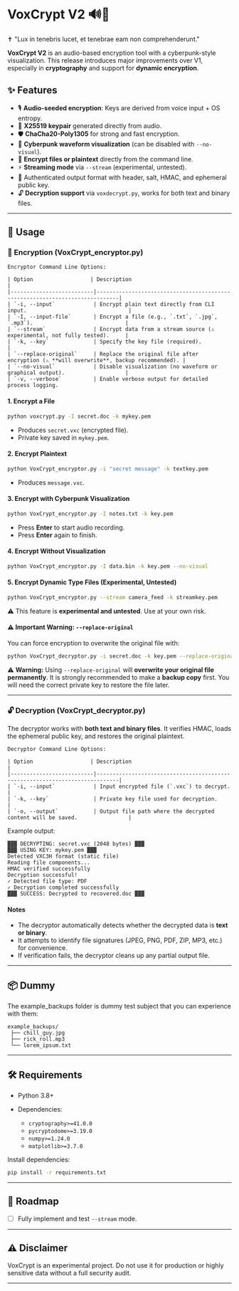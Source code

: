 
# VoxCrypt V2 🔊🔐

✝️ "Lux in tenebris lucet, et tenebrae eam non comprehenderunt."

**VoxCrypt V2** is an audio-based encryption tool with a cyberpunk-style visualization.
This release introduces major improvements over V1, especially in **cryptography** and support for **dynamic encryption**.

## ✨ Features

* 🎙️ **Audio-seeded encryption**: Keys are derived from voice input + OS entropy.
* 🔑 **X25519 keypair** generated directly from audio.
* 🛡️ **ChaCha20-Poly1305** for strong and fast encryption.
* 🎨 **Cyberpunk waveform visualization** (can be disabled with `--no-visual`).
* 📂 **Encrypt files or plaintext** directly from the command line.
* ⚡ **Streaming mode** via `--stream` (experimental, untested).
* 📜 Authenticated output format with header, salt, HMAC, and ephemeral public key.
* 🔓 **Decryption support** via `voxdecrypt.py`, works for both text and binary files.

---

## 🚀 Usage

### 🔐 Encryption (VoxCrypt_encryptor.py)

```
Encryptor Command Line Options:

| Option                  | Description                                                                 |
|--------------------------|-----------------------------------------------------------------------------|
| `-i, --input`            | Encrypt plain text directly from CLI input.                                |
| `-I, --input-file`       | Encrypt a file (e.g., `.txt`, `.jpg`, `.mp3`).                             |
| `--stream`               | Encrypt data from a stream source (⚠️ experimental, not fully tested).     |
| `-k, --key`              | Specify the key file (required).                                            |
| `--replace-original`     | Replace the original file after encryption (⚠️ **will overwrite**, backup recommended). |
| `--no-visual`            | Disable visualization (no waveform or graphical output).                   |
| `-v, --verbose`          | Enable verbose output for detailed process logging. 
```

#### 1. Encrypt a File

```bash
python voxcrypt.py -I secret.doc -k mykey.pem
```

* Produces `secret.vxc` (encrypted file).
* Private key saved in `mykey.pem`.

#### 2. Encrypt Plaintext

```bash
python VoxCrypt_encryptor.py -i "secret message" -k textkey.pem
```

* Produces `message.vxc`.

#### 3. Encrypt with Cyberpunk Visualization

```bash
python VoxCrypt_encryptor.py -I notes.txt -k key.pem
```

* Press **Enter** to start audio recording.
* Press **Enter** again to finish.

#### 4. Encrypt Without Visualization

```bash
python VoxCrypt_encryptor.py -I data.bin -k key.pem --no-visual
```

#### 5. Encrypt Dynamic Type Files (Experimental, Untested)

```bash
python VoxCrypt_encryptor.py --stream camera_feed -k streamkey.pem
```

⚠️ This feature is **experimental and untested**. Use at your own risk.

#### ⚠️ Important Warning: `--replace-original`

You can force encryption to overwrite the original file with:

```bash
python VoxCrypt_decryptor.py -i secret.doc -k key.pem --replace-original
```

⚠️ **Warning:**
Using `--replace-original` will **overwrite your original file permanently**.
It is strongly recommended to make a **backup copy** first.
You will need the correct private key to restore the file later.

---

### 🔓 Decryption (VoxCrypt_decryptor.py)

The decryptor works with **both text and binary files**. It verifies HMAC, loads the ephemeral public key, and restores the original plaintext.

```
Decryptor Command Line Options:

| Option                  | Description                                                                 |
|--------------------------|-----------------------------------------------------------------------------|
| `-i, --input`            | Input encrypted file (`.vxc`) to decrypt.                                  |
| `-k, --key`              | Private key file used for decryption.                                      |
| `-o, --output`           | Output file path where the decrypted content will be saved.                |
```

Example output:

```
▓▓▓ DECRYPTING: secret.vxc (2048 bytes) ▓▓▓
▓▓▓ USING KEY: mykey.pem ▓▓▓
Detected VXC3H format (static file)
Reading file components...
HMAC verified successfully
Decryption successful!
✓ Detected file type: PDF
✓ Decryption completed successfully
▓▓▓ SUCCESS: Decrypted to recovered.doc ▓▓▓
```

#### Notes

* The decryptor automatically detects whether the decrypted data is **text or binary**.
* It attempts to identify file signatures (JPEG, PNG, PDF, ZIP, MP3, etc.) for convenience.
* If verification fails, the decryptor cleans up any partial output file.

---

## 📦 Dummy

The example_backups folder is dummy test subject that you can experience with them:

```
example_backups/
 ├── chill_guy.jpg
 ├── rick_roll.mp3
 └── lorem_ipsum.txt
```

---

## 🛠️ Requirements

* Python 3.8+
* Dependencies:

  * `cryptography>=41.0.0`
  * `pycryptodome>=3.19.0`
  * `numpy>=1.24.0`
  * `matplotlib>=3.7.0`

Install dependencies:

```bash
pip install -r requirements.txt
```

---

## 🔮 Roadmap

* [ ] Fully implement and test `--stream` mode.

---

## ⚠️ Disclaimer

VoxCrypt is an experimental project. Do not use it for production or highly sensitive data without a full security audit.

---
